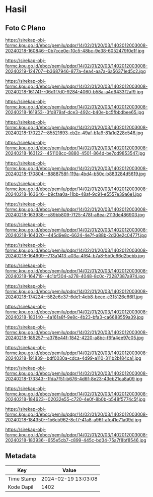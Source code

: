 # Hasil

## Foto C Plano

https://sirekap-obj-formc.kpu.go.id/ebcc/pemilu/pdpr/14/02/01/20/03/1402012003008-20240218-160846--0b7cce0e-10c5-48bc-9e38-6052479f0e1f.jpg

https://sirekap-obj-formc.kpu.go.id/ebcc/pemilu/pdpr/14/02/01/20/03/1402012003008-20240219-124707--b3687946-877a-4ea4-aa7a-6a56371ed5c2.jpg

https://sirekap-obj-formc.kpu.go.id/ebcc/pemilu/pdpr/14/02/01/20/03/1402012003008-20240218-161741--06d1f7d0-9284-4060-b58a-a4d6433f2af9.jpg

https://sirekap-obj-formc.kpu.go.id/ebcc/pemilu/pdpr/14/02/01/20/03/1402012003008-20240218-161953--3fd879af-dce3-492c-b40e-bc5fbbdbee65.jpg

https://sirekap-obj-formc.kpu.go.id/ebcc/pemilu/pdpr/14/02/01/20/03/1402012003008-20240218-170227--85521693-cb2c-49af-b1a9-81a1d228c546.jpg

https://sirekap-obj-formc.kpu.go.id/ebcc/pemilu/pdpr/14/02/01/20/03/1402012003008-20240218-163122--451108cc-8880-4501-864d-be7cd9853547.jpg

https://sirekap-obj-formc.kpu.go.id/ebcc/pemilu/pdpr/14/02/01/20/03/1402012003008-20240218-170804--8888758f-119a-4bd4-b50c-b883284d5619.jpg

https://sirekap-obj-formc.kpu.go.id/ebcc/pemilu/pdpr/14/02/01/20/03/1402012003008-20240218-163646--b9cfaa0a-11bb-48af-9c91-e5557e39a6e1.jpg

https://sirekap-obj-formc.kpu.go.id/ebcc/pemilu/pdpr/14/02/01/20/03/1402012003008-20240218-163938--c89bb809-7f25-478f-a8ea-2113de486903.jpg

https://sirekap-obj-formc.kpu.go.id/ebcc/pemilu/pdpr/14/02/01/20/03/1402012003008-20240218-164320--445d9e8c-6624-4e7f-a88b-2d30e2c0477f.jpg

https://sirekap-obj-formc.kpu.go.id/ebcc/pemilu/pdpr/14/02/01/20/03/1402012003008-20240218-164609--713a1413-a03a-4f64-b7a8-5b0c66d2bebb.jpg

https://sirekap-obj-formc.kpu.go.id/ebcc/pemilu/pdpr/14/02/01/20/03/1402012003008-20240218-164719--4c1bf304-a278-4048-8c0c-73287387a974.jpg

https://sirekap-obj-formc.kpu.go.id/ebcc/pemilu/pdpr/14/02/01/20/03/1402012003008-20240218-174224--582e6c37-6de1-4eb8-bece-c315126c66ff.jpg

https://sirekap-obj-formc.kpu.go.id/ebcc/pemilu/pdpr/14/02/01/20/03/1402012003008-20240218-183140--4a161a8f-9e8c-4b23-bfa3-ca6688559a39.jpg

https://sirekap-obj-formc.kpu.go.id/ebcc/pemilu/pdpr/14/02/01/20/03/1402012003008-20240218-185257--a378e44f-1842-4220-a8bc-f6fa4ee97c05.jpg

https://sirekap-obj-formc.kpu.go.id/ebcc/pemilu/pdpr/14/02/01/20/03/1402012003008-20240218-191839--bdf0030a-cdca-4d99-a110-311b2b184ca1.jpg

https://sirekap-obj-formc.kpu.go.id/ebcc/pemilu/pdpr/14/02/01/20/03/1402012003008-20240218-173343--1fda7f51-b676-4d6f-8e23-43eb21ca8a09.jpg

https://sirekap-obj-formc.kpu.go.id/ebcc/pemilu/pdpr/14/02/01/20/03/1402012003008-20240218-184623--02032e55-c720-4e0f-8b0b-b548f5774c5f.jpg

https://sirekap-obj-formc.kpu.go.id/ebcc/pemilu/pdpr/14/02/01/20/03/1402012003008-20240218-184350--1b6cb962-8cf7-41a8-a96f-afc41e71a09d.jpg

https://sirekap-obj-formc.kpu.go.id/ebcc/pemilu/pdpr/14/02/01/20/03/1402012003008-20240218-183936--655e5cb7-c899-445c-bd34-75a7f8bf8546.jpg


## Metadata

| Key        | Value               |
| ---------- | ------------------- |
| Time Stamp | 2024-02-19 13:03:08 |
| Kode Dapil | 1402                |



